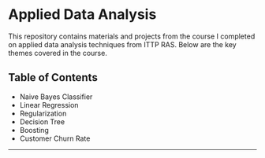 # Applied Data Analysis

This repository contains materials and projects from the course I completed on applied data analysis techniques from ITTP RAS. Below are the key themes covered in the course.

## Table of Contents

- Naive Bayes Classifier
- Linear Regression
- Regularization
- Decision Tree
- Boosting
- Customer Churn Rate

---


